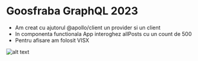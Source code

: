 # Goosfraba GraphQL 2023

- Am creat cu ajutorul @apollo/client un provider si un client
- In componenta functionala App interoghez allPosts cu un count de 500
- Pentru afisare am folosit VISX


![alt text]([http://url/to/img.png](https://github.com/Matei87/goosfraba-test/blob/master/public/test.png))
